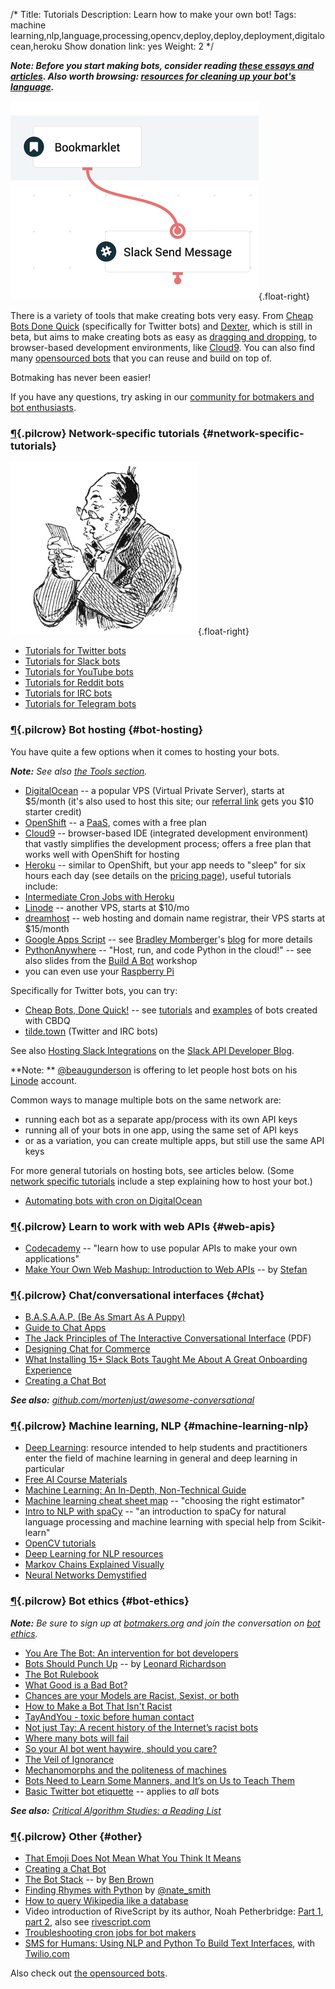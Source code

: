 /*
Title: Tutorials
Description: Learn how to make your own bot!
Tags: machine learning,nlp,language,processing,opencv,deploy,deploy,deployment,digitalocean,heroku
Show donation link: yes
Weight: 2
*/


***Note: Before you start making bots, consider reading [these essays and articles](#bot-ethics). Also worth browsing: [resources for cleaning up your bot's language](/resources/libraries-frameworks/#language).***

[![Making Bots with Dexter](/content/tutorials/images/making-bots-dexter.png)](https://twitter.com/fourtonfish/status/664130256266264576){.float-right}

There is a variety of tools that make creating bots very easy. From [Cheap Bots Done Quick](http://cheapbotsdonequick.com/) (specifically for Twitter bots) and [Dexter](https://rundexter.com/), which is still in beta, but aims to make creating bots as easy as [dragging and dropping](https://twitter.com/fourtonfish/status/664130256266264576), to browser-based development environments, like [Cloud9](https://c9.io/). You can also find many [opensourced bots](/tag/opensource) that you can reuse and build on top of.

Botmaking has never been easier!

If you have any questions, try asking in our [community for botmakers and bot enthusiasts](https://botmakers.org/). 

### [¶](#network-specific-tutorials){.pilcrow} Network-specific tutorials {#network-specific-tutorials}

![Man, presumably reading a Twitterbot tutorial](/content/images/illustrations/man-reading-mail-768.jpg){.float-right}

- [Tutorials for Twitter bots](/tutorials/twitterbots)
- [Tutorials for Slack bots](/tutorials/slackbots)
- [Tutorials for YouTube bots](/tutorials/youtube-bots)
- [Tutorials for Reddit bots](/tutorials/redditbots)
- [Tutorials for IRC bots](/tutorials/irc-bots)
- [Tutorials for Telegram bots](/tutorials/telegram-bots)

### [¶](#bot-hosting){.pilcrow} Bot hosting {#bot-hosting}

You have quite a few options when it comes to hosting your bots.

***Note:** See also [the Tools section](/resources/tools#botmaking).*

- [DigitalOcean](https://digitalocean.com/) -- a popular VPS (Virtual Private Server), starts at $5/month (it's also used to host this site; our [referral link](https://www.digitalocean.com/?refcode=9e279abc3337) gets you $10 starter credit)
- [OpenShift](https://www.openshift.com/) -- a [PaaS](https://en.wikipedia.org/wiki/Platform_as_a_service), comes with a free plan
- [Cloud9](https://c9.io/) -- browser-based IDE (integrated development environment) that vastly simplifies the development process; offers a free plan that works well with OpenShift for hosting
- [Heroku](https://www.heroku.com) -- similar to OpenShift, but your app needs to "sleep" for six hours each day (see details on the [pricing page](https://www.heroku.com/pricing)), useful tutorials include:
 - [Intermediate Cron Jobs with Heroku](http://blog.andyjiang.com/intermediate-cron-jobs-with-heroku/)
- [Linode](https://www.linode.com/) -- another VPS, starts at $10/mo
- [dreamhost](https://www.dreamhost.com/) -- web hosting and domain name registrar, their VPS starts at $15/month
- [Google Apps Script](https://script.google.com/d/11dB74uW9VLpgvy1Ax3eBZ8J7as0ZrGtx4BPw7RKK-JQXyAJHBx98pY-7/edit?usp=sharing) -- see [Bradley Momberger](https://twitter.com/air_hadoken)'s [blog](http://airhadoken.github.io/2015/06/29/twitter-lib-explained.html) for more details
- [PythonAnywhere](https://www.pythonanywhere.com/) -- "Host, run, and code Python in the cloud!" -- see also slides from the [Build A Bot](https://tpinecone.gitbooks.io/build-a-bot-workshop/content/index.html) workshop
- you can even use your [Raspberry Pi](http://www.instructables.com/id/Raspberry-Pi-Twitterbot/)

Specifically for Twitter bots, you can try:
- [Cheap Bots, Done Quick!](http://cheapbotsdonequick.com/) -- see [tutorials](/tutorials/twitterbots/#cheap-bots-done-quick) and [examples](/tag/cheapbotsdonequick) of bots created with CBDQ
- [tilde.town](http://tilde.town/) (Twitter and IRC bots)

See also [Hosting Slack Integrations](https://medium.com/slack-developer-blog/hosting-slack-integrations-79f3d4b04dd6#.5b0vc2x46) on the [Slack API Developer Blog](https://medium.com/slack-developer-blog).

**Note: ** [@beaugunderson](https://twitter.com/beaugunderson) is offering to let people host bots on his [Linode](https://www.linode.com/) account.

Common ways to manage multiple bots on the same network are:

- running each bot as a separate app/process with its own API keys
- running all of your bots in one app, using the same set of API keys
- or as a variation, you can create multiple apps, but still use the same API keys

For more general tutorials on hosting bots, see articles below. (Some [network specific tutorials](#network-specific-tutorials) include a step explaining how to host your bot.)

- [Automating bots with cron on DigitalOcean](http://www.colewillsea.com/blog/do-cron)

### [¶](#web-apis){.pilcrow} Learn to work with web APIs {#web-apis}
- [Codecademy](https://www.codecademy.com/apis) -- "learn how to use popular APIs to make your own applications"
- [Make Your Own Web Mashup: Introduction to Web APIs](https://fourtonfish.makes.org/thimble/make-your-own-web-mashup-introduction-to-web-apis) -- by [Stefan](https://twitter.com/fourtonfish)

### [¶](#chat){.pilcrow} Chat/conversational interfaces {#chat}
- [B.A.S.A.A.P. (Be As Smart As A Puppy)](http://berglondon.com/blog/2010/09/04/b-a-s-a-a-p/)
- [Guide to Chat Apps](https://www.gitbook.com/book/towcenter/guide-to-chat-apps/details)
- [The Jack Principles of The Interactive Conversational Interface](http://demos.jellyvisionlab.com/downloads/The_Jack_Principles.pdf) (PDF)
- [Designing Chat for Commerce](https://medium.com/@kipsearch/designing-chat-for-commerce-9faf1e36c040#.60e9wu4h6)
- [What Installing 15+ Slack Bots Taught Me About A Great Onboarding Experience](https://medium.com/@thecoolestcool/what-installing-15-slack-bots-taught-me-about-a-great-onboarding-experience-da04288a33d6#.36j71xppk)
- [Creating a Chat Bot](https://medium.freecodecamp.com/creating-a-chat-bot-42861e6a2acd#.k9tze7zbb)

***See also:** [github.com/mortenjust/awesome-conversational](https://github.com/mortenjust/awesome-conversational/)*

### [¶](#machine-learning-nlp){.pilcrow} Machine learning, NLP {#machine-learning-nlp}
- [Deep Learning](http://www.deeplearningbook.org/): resource intended to help students and practitioners enter the field of machine learning in general and deep learning in particular
- [Free AI Course Materials](http://popsnip.com/topic/982/)
- [Machine Learning: An In-Depth, Non-Technical Guide](http://www.innoarchitech.com/machine-learning-an-in-depth-non-technical-guide/)
- [Machine learning cheat sheet map](http://scikit-learn.org/stable/tutorial/machine_learning_map/index.html) -- "choosing the right estimator"
- [Intro to NLP with spaCy](http://nicschrading.com/project/Intro-to-NLP-with-spaCy/) -- "an introduction to spaCy for natural language processing and machine learning with special help from Scikit-learn"
- [OpenCV tutorials](http://docs.opencv.org/doc/tutorials/tutorials.html)
- [Deep Learning for NLP resources](https://github.com/andrewt3000/DL4NLP/)
- [Markov Chains Explained Visually](http://setosa.io/ev/markov-chains/)
- [Neural Networks Demystified](http://lumiverse.io/series/neural-networks-demystified)


### [¶](#bot-ethics){.pilcrow} Bot ethics {#bot-ethics}

***Note:** Be sure to sign up at [botmakers.org](https://botmakers.org/) and join the conversation on [bot ethics](https://botmakers.slack.com/messages/ethics/details/).*

- [You Are The Bot: An intervention for bot developers](https://fourtonfish.com/blog/2016-03-18-you-are-the-bot/)
- [Bots Should Punch Up](bots-should-punch-up) -- by [Leonard Richardson](http://www.crummy.com/)
- [The Bot Rulebook](https://medium.com/slack-developer-blog/the-bot-rulebook-a442d9fb21cb#.cd051jijs)
- [What Good is a Bad Bot?](https://blog.howdy.ai/what-good-is-a-bad-bot-841226281a0e#.1ef1zinl9)
- [Chances are your Models are Racist, Sexist, or both](http://deliprao.com/archives/129)
- [How to Make a Bot That Isn't Racist](http://motherboard.vice.com/read/how-to-make-a-not-racist-bot)
- [TayAndYou - toxic before human contact](http://smerity.com/articles/2016/tayandyou.html)
- [Not just Tay: A recent history of the Internet’s racist bots](https://www.washingtonpost.com/news/the-intersect/wp/2016/03/25/not-just-tay-a-recent-history-of-the-internets-racist-bots/)
- [Where many bots will fail](https://blog.howdy.ai/where-many-bots-will-fail-68ae163e2473#.2gtskxus8)
- [So your AI bot went haywire, should you care?](https://www.linkedin.com/pulse/so-your-ai-bot-went-haywire-should-you-care-azeem-azhar?trk=v-feed)
- [The Veil of Ignorance](http://mrmrs.io/writing/2016/03/23/the-veil-of-ignorance/)
- [Mechanomorphs and the politeness of machines](http://nytlabs.com/blog/2016/03/24/mechanomorphism/)
- [Bots Need to Learn Some Manners, and It’s on Us to Teach Them](http://www.wired.com/2016/04/bots-emergent-behavior-deception/)
- [Basic Twitter bot etiquette](basic-twitter-bot-etiquette-tiny-subversions) -- applies to *all* bots

***See also:** [Critical Algorithm Studies: a Reading List](http://socialmediacollective.org/reading-lists/critical-algorithm-studies/)*

### [¶](#other){.pilcrow} Other {#other}
- [That Emoji Does Not Mean What You Think It Means](http://gizmodo.com/that-emoji-does-not-mean-what-you-think-it-means-1770296372)
- [Creating a Chat Bot](https://medium.freecodecamp.com/creating-a-chat-bot-42861e6a2acd#.cbx4cb7ft)
- [The Bot Stack](https://medium.com/why-not/the-bot-stack-a44bca123ce6) -- by [Ben Brown](https://twitter.com/benbrown)
- [Finding Rhymes with Python](https://docs.google.com/presentation/d/1SxfHEdN8DGliH-Qa4zVsWtCcx5BZAQITXcd1OuDBz_U/edit?pli=1#slide=id.p) by [@nate_smith](https://twitter.com/nate_smith)
- [How to query Wikipedia like a database](http://tinysubversions.com/notes/how-to-query-wikipedia/)
- Video introduction of RiveScript by its author, Noah Petherbridge: [Part 1](https://www.youtube.com/watch?v=Vkd4chh0ewU), [part 2](https://www.youtube.com/watch?v=sRdm2OkZaGk), also see [rivescript.com](http://www.rivescript.com/)
- [Troubleshooting cron jobs for bot makers](http://lizmrush.com/cron-jobs-for-bot-makers/)
- [SMS for Humans: Using NLP and Python To Build Text Interfaces](https://www.youtube.com/watch?v=3o5awRDS0oI), with [Twilio.com](https://www.twilio.com/)


Also check out [the opensourced bots](/tag/opensource).